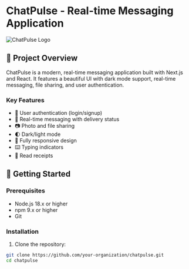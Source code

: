 # ChatPulse - Real-time Messaging Application

![ChatPulse Logo](https://placeholder.svg?height=100&width=300&text=ChatPulse)

## 📱 Project Overview

ChatPulse is a modern, real-time messaging application built with Next.js and React. It features a beautiful UI with dark mode support, real-time messaging, file sharing, and user authentication.

### Key Features

- 🔐 User authentication (login/signup)
- 💬 Real-time messaging with delivery status
- 📷 Photo and file sharing
- 🌓 Dark/light mode
- 📱 Fully responsive design
- ⌨️ Typing indicators
- 🔔 Read receipts

## 🚀 Getting Started

### Prerequisites

- Node.js 18.x or higher
- npm 9.x or higher
- Git

### Installation

1. Clone the repository:

```bash
git clone https://github.com/your-organization/chatpulse.git
cd chatpulse